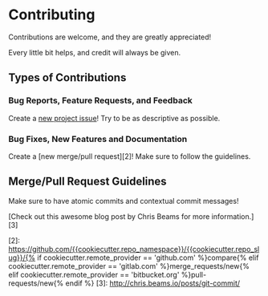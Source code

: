 # Contributing
Contributions are welcome, and they are greatly appreciated!

Every little bit helps, and credit will always be given.

## Types of Contributions

### Bug Reports, Feature Requests, and Feedback
Create a [new project issue][1]! Try to be as descriptive as possible.

### Bug Fixes, New Features and Documentation
Create a [new merge/pull request][2]! Make sure to follow the guidelines.

## Merge/Pull Request Guidelines
Make sure to have atomic commits and contextual commit messages!

[Check out this awesome blog post by Chris Beams for more information.][3]

[1]: https://{{cookiecutter.remote_provider}}/{{cookiecutter.repo_namespace}}/{{cookiecutter.repo_slug}}/issues/new
[2]: https://github.com/{{cookiecutter.repo_namespace}}/{{cookiecutter.repo_slug}}/{% if cookiecutter.remote_provider == 'github.com' %}compare{% elif cookiecutter.remote_provider == 'gitlab.com' %}merge_requests/new{% elif cookiecutter.remote_provider == 'bitbucket.org' %}pull-requests/new{% endif %}
[3]: http://chris.beams.io/posts/git-commit/
